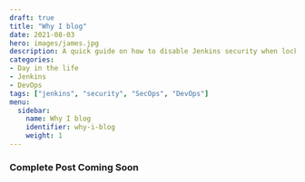 ```yaml
---
draft: true
title: "Why I blog"
date: 2021-08-03
hero: images/james.jpg
description: A quick guide on how to disable Jenkins security when locked out of the UI.
categories:
- Day in the life
- Jenkins
- DevOps
tags: ["jenkins", "security", "SecOps", "DevOps"]
menu:
  sidebar:
    name: Why I blog
    identifier: why-i-blog
    weight: 1
---
```


### Complete Post Coming Soon
